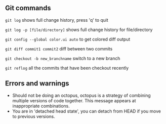 ## Git commands

`git log` shows full change history, press 'q' to quit

`git log -p [file/directory]` shows full change history for file/directory 

`git config --global color.ui auto` to get colored diff output

`git diff commit1 commit2` diff between two commits

`git checkout -b new_branchname` switch to a new branch 

`git reflog` all the commits that have been checkout recently

## Errors and warnings

+ Should not be doing an octopus, octopus is a strategy of combining multiple versions of code together. This message appears at inappropriate combinations.
+ You are in 'detached head state', you can detach from HEAD if you move to previous versions. 
